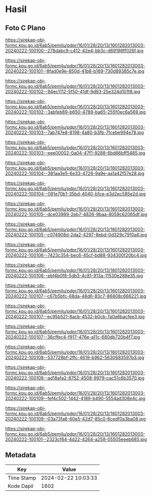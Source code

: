# Hasil

## Foto C Plano

https://sirekap-obj-formc.kpu.go.id/6ab5/pemilu/pdpr/16/01/28/20/13/1601282013003-20240222-100100--278dabc9-c412-42e4-bb3c-d69198ff026f.jpg

https://sirekap-obj-formc.kpu.go.id/6ab5/pemilu/pdpr/16/01/28/20/13/1601282013003-20240222-100101--8fad0e9e-850d-41b8-b169-730d89385c7e.jpg

https://sirekap-obj-formc.kpu.go.id/6ab5/pemilu/pdpr/16/01/28/20/13/1601282013003-20240222-100102--94ec1112-5f50-41df-9d93-25e324d101f8.jpg

https://sirekap-obj-formc.kpu.go.id/6ab5/pemilu/pdpr/16/01/28/20/13/1601282013003-20240222-100102--3abfeb69-b650-4789-ba65-255f0ec6a569.jpg

https://sirekap-obj-formc.kpu.go.id/6ab5/pemilu/pdpr/16/01/28/20/13/1601282013003-20240222-100103--7ab747e8-8198-4a80-b3fb-7fcebe994e78.jpg

https://sirekap-obj-formc.kpu.go.id/6ab5/pemilu/pdpr/16/01/28/20/13/1601282013003-20240222-100103--eee00002-0a04-47f1-9288-6bd66bff5485.jpg

https://sirekap-obj-formc.kpu.go.id/6ab5/pemilu/pdpr/16/01/28/20/13/1601282013003-20240222-100104--381aa3e5-6e33-4726-9a9e-aa1a42f57e28.jpg

https://sirekap-obj-formc.kpu.go.id/6ab5/pemilu/pdpr/16/01/28/20/13/1601282013003-20240222-100104--091e70b1-35bd-4040-b1ce-e3d2ec585e2d.jpg

https://sirekap-obj-formc.kpu.go.id/6ab5/pemilu/pdpr/16/01/28/20/13/1601282013003-20240222-100105--dce03989-2eb7-4826-9baa-8059c62065df.jpg

https://sirekap-obj-formc.kpu.go.id/6ab5/pemilu/pdpr/16/01/28/20/13/1601282013003-20240222-100105--c074908d-2da2-4297-8ebd-0d329c7910a6.jpg

https://sirekap-obj-formc.kpu.go.id/6ab5/pemilu/pdpr/16/01/28/20/13/1601282013003-20240222-100106--7423c354-bec6-45cf-bd88-934300f20bc4.jpg

https://sirekap-obj-formc.kpu.go.id/6ab5/pemilu/pdpr/16/01/28/20/13/1601282013003-20240222-100106--ebf4b0f8-5db3-4c81-913a-11530e288e35.jpg

https://sirekap-obj-formc.kpu.go.id/6ab5/pemilu/pdpr/16/01/28/20/13/1601282013003-20240222-100107--c67b5bfc-68da-48d6-83c7-86808c666221.jpg

https://sirekap-obj-formc.kpu.go.id/6ab5/pemilu/pdpr/16/01/28/20/13/1601282013003-20240222-100107--ec95b521-8acb-4532-b0cb-7a0a6bacfee3.jpg

https://sirekap-obj-formc.kpu.go.id/6ab5/pemilu/pdpr/16/01/28/20/13/1601282013003-20240222-100107--36cffec4-f917-476e-a11c-680db720b4f7.jpg

https://sirekap-obj-formc.kpu.go.id/6ab5/pemilu/pdpr/16/01/28/20/13/1601282013003-20240222-100108--537728bf-2ffc-4619-b962-5630683597b3.jpg

https://sirekap-obj-formc.kpu.go.id/6ab5/pemilu/pdpr/16/01/28/20/13/1601282013003-20240222-100108--ad18afa2-8752-4508-9979-cac51c6b3570.jpg

https://sirekap-obj-formc.kpu.go.id/6ab5/pemilu/pdpr/16/01/28/20/13/1601282013003-20240222-100109--fef4c502-1442-4189-b490-5554ad308e4c.jpg

https://sirekap-obj-formc.kpu.go.id/6ab5/pemilu/pdpr/16/01/28/20/13/1601282013003-20240222-100109--03a73fa6-60e5-42d7-85c0-6cedf0a3ba08.jpg

https://sirekap-obj-formc.kpu.go.id/6ab5/pemilu/pdpr/16/01/28/20/13/1601282013003-20240222-100101--2323cf64-4d22-4264-a258-05505eeeb685.jpg


## Metadata

| Key        | Value               |
| ---------- | ------------------- |
| Time Stamp | 2024-02-22 10:03:33 |
| Kode Dapil | 1602                |



